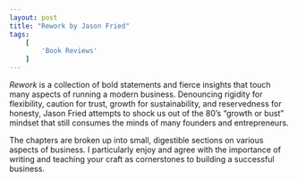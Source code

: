 ```yaml
---
layout: post
title: "Rework by Jason Fried"
tags:
    [
        'Book Reviews'
    ]
---
```


_Rework_ is a collection of bold statements and fierce insights that touch many aspects of running a modern business. Denouncing rigidity for flexibility, caution for trust, growth for sustainability, and reservedness for honesty, Jason Fried attempts to shock us out of the 80’s “growth or bust” mindset that still consumes the minds of many founders and entrepreneurs.

The chapters are broken up into small, digestible sections on various aspects of business. I particularly enjoy and agree with the importance of writing and teaching your craft as cornerstones to building a successful business.
